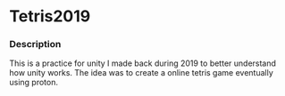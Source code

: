 # Tetris2019

### Description
This is a practice for unity I made back during 2019 to better understand how unity works.
The idea was to create a online tetris game eventually using proton.
